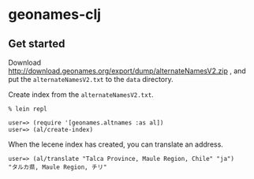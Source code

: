 # geonames-clj

## Get started

Download http://download.geonames.org/export/dump/alternateNamesV2.zip ,
and put the `alternateNamesV2.txt` to the `data` directory.


Create index from the `alternateNamesV2.txt`.

```
% lein repl

user=> (require '[geonames.altnames :as al])
user=> (al/create-index)
```

When the lecene index has created, you can translate an address.

```
user=> (al/translate "Talca Province, Maule Region, Chile" "ja")
"タルカ県, Maule Region, チリ"
```

